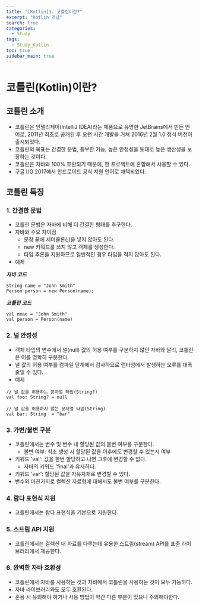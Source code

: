 ```yaml
---
title: "[Kotlin]1. 코틀린이란?"
excerpt: "Kotlin 개념"
search: true
categories:
  - Study
tags:
  - Study_Kotlin
toc: true
sidebar_main: true
---
```


# 코틀린(Kotlin)이란?

## 코틀린 소개
- 코틀린은 인텔리제이(IntelliJ IDEA)라는 제품으로 유명한 JetBrains에서 만든 언어로, 2011년 최초로 공개된 후 오랜 시간 개발을 거쳐 2016년 2월
1.0 정식 버전이 출시되었다.
- 코틀린의 목표는 간결한 문법, 풍부한 기능, 높은 안정성을 토대로 높은 생산성을 보장하는 것이다.
- 코틀린은 자바와 100% 호환되기 때문에, 한 프로젝트에 혼합해서 사용할 수 있다.
- 구글 I/O 2017에서 안드로이드 공식 지원 언어로 채택되었다.

## 코틀린 특징
### 1. 간결한 문법
- 코틀린 문법은 자바에 비해 더 간결한 형태를 추구한다.
- 자바와 주요 차이점
  - 문장 끝에 세미콜론(;)을 넣지 않아도 된다.
  - new 키워드를 쓰지 않고 객체를 생성한다.
  - 타입 추론을 지원하므로 일반적인 경우 타입을 적지 않아도 된다.
- 예제

___자바 코드___

```
String name = "John Smith"
Person person = new Person(name);
```

___코틀린 코드___

```
val nmae = "John Smith"
val person = Person(name)
```

### 2. 널 안정성
- 객체 타입의 변수에서 널(null) 값의 허용 여부를 구분하지 않던 자바와 달리, 코틀린은 이를 명확히 구분한다.
- 널 값의 허용 여부를 컴파일 단계에서 검사하므로 런타임에서 발생하는 오류를 대폭 줄일 수 있다.
- 예제

```
// 널 값을 허용하는 문자열 타입(String?)
val foo: String? = null

// 널 값을 허용하지 않는 문자열 타입(String)
val bar: String  = "bar"
```

### 3. 가변/불변 구분
- 코틀린에서는 변수 및 변수 내 할당된 값의 불변 여부를 구분한다.
  - 불변 여부: 최초 생성 시 할당된 값을 이후에도 변경할 수 있는지 여부
- 키워드 'val': 값을 한번 할당하고 나면 그후에 변경할 수 없다.
  - 자바의 키워드 'final'과 유사하다.
- 키워드 'var': 할당된 값을 자유자재로 변경할 수 있다.
- 변수와 마찬가지로 컬렉션 자료형에 대해서도 불변 여부를 구분한다.

### 4. 람다 표현식 지원
- 코틀린에서는 람다 표현식을 기본으로 지원한다.

### 5. 스트림 API 지원
- 코틀린에서는 컬렉션 내 자료를 다루는데 유용한 스트림(stream) API를 표준 라이브러리에서 제공한다.

### 6. 완벽한 자바 호환성
- 코틀린에서 자바를 사용하는 것과 자바에서 코틀린을 사용하는 것이 모두 가능하다.
- 자바 라이브러리와도 모두 호환된다.
- 혼용 시 유의해야 하거나 사용 방법이 약간 다른 부분이 있으니 주의해야한다.
